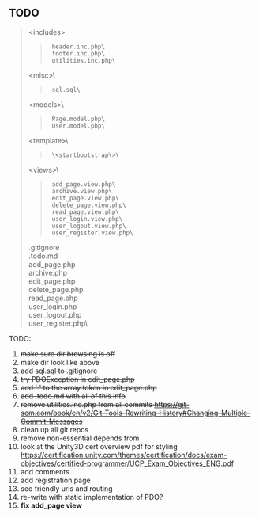 ## TODO ##

>	 \<includes\>
>>		header.inc.php\
>>		footer.inc.php\
>>		utilities.inc.php\
>	\<misc\>\
>>		sql.sql\
>	\<models\>\
>>		Page.model.php\
>>		User.model.php\
>	\<template\>\
>>		\<startbootstrap\>\
>	\<views\>\
>>		add_page.view.php\
>>		archive.view.php\
>>		edit_page.view.php\
>>		delete_page.view.php\
>>		read_page.view.php\
>>		user_login.view.php\
>>		user_logout.view.php\
>>		user_register.view.php\
>	.gitignore\
>	.todo.md\
>	add_page.php\
>	archive.php\
>	edit_page.php\
>	delete_page.php\
>	read_page.php\
>	user_login.php\
>	user_logout.php\
>	user_register.php\

TODO: 

1. <del>make sure dir browsing is off</del>
2. make dir look like above
3. <del>add sql.sql to .gitignore</del>
4. <del>try PDOException in edit_page.php</del>
5. <del>add ':' to the array token in edit_page.php</del>
6. <del>add .todo.md with all of this info</del>
7. <del>remove utilities.inc.php from all commits
	<https://git-scm.com/book/en/v2/Git-Tools-Rewriting-History#Changing-Multiple-Commit-Messages></del>
8. clean up all git repos
9. remove non-essential depends from <startbootstrap>
10. look at the Unity3D cert overview pdf for styling 
	<https://certification.unity.com/themes/certification/docs/exam-objectives/certified-programmer/UCP_Exam_Objectives_ENG.pdf>
11. add comments
12. add registration page
13. seo friendly urls and routing
14. re-write with static implementation of PDO?
15. __fix add_page view__
